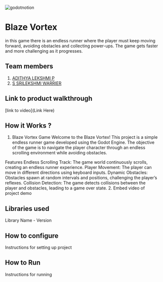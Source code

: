 

![godotnotion](https://github.com/user-attachments/assets/45bfa5c9-7e8a-4e64-bde3-a2db95e0762e)



# Blaze Vortex

in this game there is an endless runner where the player must keep moving forward, avoiding obstacles and collecting power-ups. The game gets faster and more challenging as it progresses.


## Team members

1. [ADITHYA LEKSHMI P](https://github.com/adithya-lekshmi)
2. [S SRILEKSHMI WARRIER](https://github.com/Sri102005)

   
## Link to product walkthrough

[link to video](Link Here)

## How it Works ?

1. Blaze Vortex Game
Welcome to the Blaze Vortex! This project is a simple endless runner game developed using the Godot Engine. The objective of the game is to navigate the player character through an endless scrolling environment while avoiding obstacles.

Features
Endless Scrolling Track: The game world continuously scrolls, creating an endless runner experience.
Player Movement: The player can move in different directions using keyboard inputs.
Dynamic Obstacles: Obstacles spawn at random intervals and positions, challenging the player’s reflexes.
Collision Detection: The game detects collisions between the player and obstacles, leading to a game over state.
2. Embed video of project demo
   
## Libraries used

Library Name - Version


## How to configure

Instructions for setting up project

## How to Run

Instructions for running

